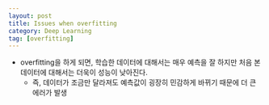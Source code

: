 ```yaml
---
layout: post
title: Issues when overfitting
category: Deep Learning
tag: [overfitting]
---
```


* overfitting을 하게 되면, 학습한 데이터에 대해서는 매우 예측을 잘 하지만 처음 본 데이터에 대해서는 더욱이 성능이 낮아진다.
    - 즉, 데이터가 조금만 달라져도 예측값이 굉장히 민감하게 바뀌기 때문에 더 큰 에러가 발생

    
